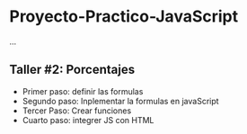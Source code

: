 # Proyecto-Practico-JavaScript

...

## Taller #2: Porcentajes 

- Primer paso: definir las formulas
- Segundo paso: Inplementar la formulas en javaScript 
- Tercer Paso: Crear funciones
- Cuarto paso: integrer JS con HTML  